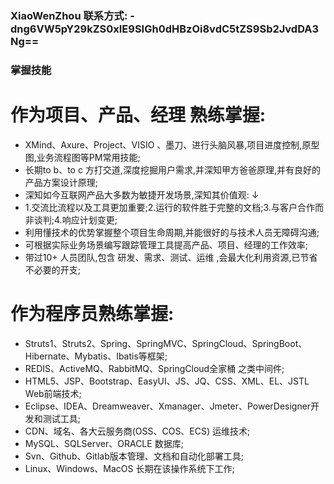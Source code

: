 ### XiaoWenZhou 联系方式: -dng6VW5pY29kZS0xIE9SIGh0dHBzOi8vdC5tZS9Sb2JvdDA3Ng==

### 掌握技能

 # 作为项目、产品、经理 熟练掌握: 
   - 	XMind、Axure、Project、VISIO 、墨刀、进行头脑风暴,项目进度控制,原型图,业务流程图等PM常用技能;
   - 	长期to b、to c 方打交道,深度挖掘用户需求,并深知甲方爸爸原理,并有良好的产品方案设计原理;
   - 	深知如今互联网产品大多数为敏捷开发场景,深知其价值观: ↓
   - 	1.交流比流程以及工具更加重要;2.运行的软件胜于完整的文档;3.与客户合作而非谈判;4.响应计划变更;
   - 	利用懂技术的优势掌握整个项目生命周期,并能很好的与技术人员无障碍沟通;
   - 	可根据实际业务场景编写跟踪管理工具提高产品、项目、经理的工作效率;
   - 	带过10+ 人员团队,包含 研发、需求、测试、运维 ,会最大化利用资源,已节省不必要的开支;
   
 # 作为程序员熟练掌握: 
   - 	Struts1、Struts2、Spring、SpringMVC、SpringCloud、SpringBoot、Hibernate、Mybatis、Ibatis等框架;
   - 	REDIS、ActiveMQ、RabbitMQ、SpringCloud全家桶 之类中间件;
   - 	HTML5、JSP、Bootstrap、EasyUI、JS、JQ、CSS、XML、EL、JSTL Web前端技术;
   - 	Eclipse、IDEA、Dreamweaver、Xmanager、Jmeter、PowerDesigner开发和测试工具;
   - 	CDN、域名、各大云服务商(OSS、COS、ECS) 运维技术;
   - 	MySQL、SQLServer、ORACLE 数据库;
   - 	Svn、Github、Gitlab版本管理、文档和自动化部署工具;
   - 	Linux、Windows、MacOS 长期在该操作系统下工作;
